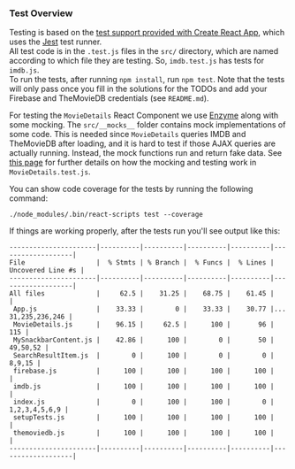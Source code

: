 ### Test Overview

Testing is based on the [test support provided with Create React App](https://create-react-app.dev/docs/running-tests), which uses the [Jest](https://jestjs.io) test runner.  
All test code is in the `.test.js` files in the `src/` directory, which are named according to which file they are testing.  So, `imdb.test.js` has tests for `imdb.js`.  
To run the tests, after running `npm install`, run `npm test`.  Note that the tests will only pass once you fill in the solutions for the TODOs and add your Firebase and 
TheMovieDB credentials (see `README.md`).

For testing the `MovieDetails` React Component we use [Enzyme](https://airbnb.io/enzyme/) along with some mocking.  The `src/__mocks__` folder contains mock implementations 
of some code.  This is needed since `MovieDetails` queries IMDB and TheMovieDB after loading, and it is hard to test if those AJAX queries are actually running.  Instead, 
the mock functions run and return fake data.  See [this page](https://www.leighhalliday.com/testing-asynchronous-components-mocks-jest) for further details on how the mocking 
and testing work in `MovieDetails.test.js`.

You can show code coverage for the tests by running the following command:
```
./node_modules/.bin/react-scripts test --coverage
```

If things are working properly, after the tests run you'll see output like this:
```
----------------------|----------|----------|----------|----------|-------------------|
File                  |  % Stmts | % Branch |  % Funcs |  % Lines | Uncovered Line #s |
----------------------|----------|----------|----------|----------|-------------------|
All files             |     62.5 |    31.25 |    68.75 |    61.45 |                   |
 App.js               |    33.33 |        0 |    33.33 |    30.77 |... 31,235,236,246 |
 MovieDetails.js      |    96.15 |     62.5 |      100 |       96 |               115 |
 MySnackbarContent.js |    42.86 |      100 |        0 |       50 |          49,50,52 |
 SearchResultItem.js  |        0 |      100 |        0 |        0 |            8,9,15 |
 firebase.js          |      100 |      100 |      100 |      100 |                   |
 imdb.js              |      100 |      100 |      100 |      100 |                   |
 index.js             |        0 |      100 |      100 |        0 |     1,2,3,4,5,6,9 |
 setupTests.js        |      100 |      100 |      100 |      100 |                   |
 themoviedb.js        |      100 |      100 |      100 |      100 |                   |
----------------------|----------|----------|----------|----------|-------------------|
```

